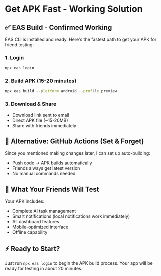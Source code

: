 # Get APK Fast - Working Solution

## ✅ **EAS Build - Confirmed Working**

EAS CLI is installed and ready. Here's the fastest path to get your APK for friend testing:

### **1. Login**
```bash
npx eas login
```

### **2. Build APK (15-20 minutes)**
```bash
npx eas build --platform android --profile preview
```

### **3. Download & Share**
- Download link sent to email
- Direct APK file (~15-20MB)
- Share with friends immediately

## 🚀 **Alternative: GitHub Actions (Set & Forget)**

Since you mentioned making changes later, I can set up auto-building:

- Push code → APK builds automatically
- Friends always get latest version
- No manual commands needed

## 📱 **What Your Friends Will Test**

Your APK includes:
- Complete AI task management
- Smart notifications (local notifications work immediately)
- All dashboard features
- Mobile-optimized interface
- Offline capability

## ⚡ **Ready to Start?**

Just run `npx eas login` to begin the APK build process. Your app will be ready for testing in about 20 minutes.
